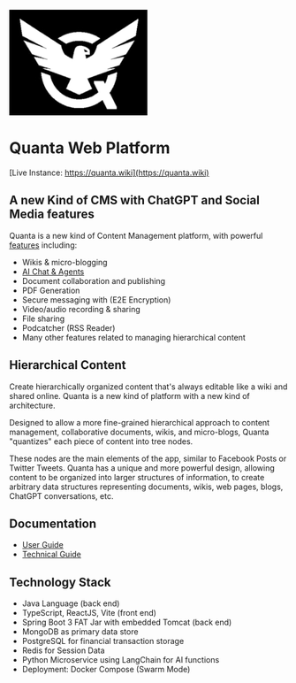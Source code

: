 ![Quanta Logo](branding/logo-250px-tr.jpg)

# Quanta Web Platform

[Live Instance: https://quanta.wiki](https://quanta.wiki)

## A new Kind of CMS with ChatGPT and Social Media features

Quanta is a new kind of Content Management platform, with powerful [features](https://quanta.wiki/n/features) including:

* Wikis & micro-blogging
* [AI Chat & Agents](https://quanta.wiki/n/gpt-ai)
* Document collaboration and publishing
* PDF Generation
* Secure messaging with (E2E Encryption)
* Video/audio recording & sharing
* File sharing
* Podcatcher (RSS Reader)
* Many other features related to managing hierarchical content

## Hierarchical Content

Create hierarchically organized content that's always editable like a wiki and shared online. Quanta is a new kind of platform with a new kind of architecture.

Designed to allow a more fine-grained hierarchical approach to content management, collaborative documents, wikis, and micro-blogs, Quanta "quantizes" each piece of content into tree nodes. 

These nodes are the main elements of the app, similar to Facebook Posts or Twitter Tweets. Quanta has a unique and more powerful design, allowing content to be organized into larger structures of information, to create arbitrary data structures representing documents, wikis, web pages, blogs, ChatGPT conversations, etc.

## Documentation

* [User Guide](https://github.com/Clay-Ferguson/quantizr/blob/master/docs/user-guide/index.md) 
* [Technical Guide](https://github.com/Clay-Ferguson/quantizr/blob/master/docs/technical-guide/index.md) 

## Technology Stack

* Java Language (back end) 
* TypeScript, ReactJS, Vite (front end)
* Spring Boot 3 FAT Jar with embedded Tomcat (back end)
* MongoDB as primary data store
* PostgreSQL for financial transaction storage
* Redis for Session Data
* Python Microservice using LangChain for AI functions
* Deployment: Docker Compose (Swarm Mode)

